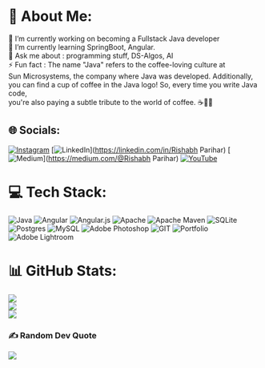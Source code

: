 
# 💫 About Me:
🔭 I’m currently working on becoming a Fullstack Java developer<br>🤝 I’m currently learning SpringBoot, Angular.<br>💬 Ask me about : programming stuff, DS-Algos, AI<br>⚡ Fun fact :  The name "Java" refers to the coffee-loving culture at <br>Sun Microsystems, the company where Java was developed. Additionally, you can find a cup of coffee in the Java logo! So, every time you write Java code, <br>you're also paying a subtle tribute to the world of coffee. ☕️👩‍💻


## 🌐 Socials:
[![Instagram](https://img.shields.io/badge/Instagram-%23E4405F.svg?logo=Instagram&logoColor=white)](https://instagram.com/chaosncalm_) [![LinkedIn](https://img.shields.io/badge/LinkedIn-%230077B5.svg?logo=linkedin&logoColor=white)](https://linkedin.com/in/Rishabh Parihar) [![Medium](https://img.shields.io/badge/Medium-12100E?logo=medium&logoColor=white)](https://medium.com/@Rishabh Parihar) [![YouTube](https://img.shields.io/badge/YouTube-%23FF0000.svg?logo=YouTube&logoColor=white)](https://youtube.com/@UCPlJit5aVbM7JHI159OtiYg) 

# 💻 Tech Stack:
![Java](https://img.shields.io/badge/java-%23ED8B00.svg?style=for-the-badge&logo=openjdk&logoColor=white) ![Angular](https://img.shields.io/badge/angular-%23DD0031.svg?style=for-the-badge&logo=angular&logoColor=white) ![Angular.js](https://img.shields.io/badge/angular.js-%23E23237.svg?style=for-the-badge&logo=angularjs&logoColor=white) ![Apache](https://img.shields.io/badge/apache-%23D42029.svg?style=for-the-badge&logo=apache&logoColor=white) ![Apache Maven](https://img.shields.io/badge/Apache%20Maven-C71A36?style=for-the-badge&logo=Apache%20Maven&logoColor=white) ![SQLite](https://img.shields.io/badge/sqlite-%2307405e.svg?style=for-the-badge&logo=sqlite&logoColor=white) ![Postgres](https://img.shields.io/badge/postgres-%23316192.svg?style=for-the-badge&logo=postgresql&logoColor=white) ![MySQL](https://img.shields.io/badge/mysql-%2300000f.svg?style=for-the-badge&logo=mysql&logoColor=white) ![Adobe Photoshop](https://img.shields.io/badge/adobe%20photoshop-%2331A8FF.svg?style=for-the-badge&logo=adobe%20photoshop&logoColor=white) ![GIT](https://img.shields.io/badge/Git-fc6d26?style=for-the-badge&logo=git&logoColor=white) ![Portfolio](https://img.shields.io/badge/Portfolio-%23000000.svg?style=for-the-badge&logo=firefox&logoColor=#FF7139) ![Adobe Lightroom](https://img.shields.io/badge/Adobe%20Lightroom-31A8FF.svg?style=for-the-badge&logo=Adobe%20Lightroom&logoColor=white)
# 📊 GitHub Stats:
![](https://github-readme-stats.vercel.app/api?username=RishabhParihar873&theme=omni&hide_border=true&include_all_commits=true&count_private=false)<br/>
![](https://github-readme-streak-stats.herokuapp.com/?user=RishabhParihar873&theme=omni&hide_border=true)<br/>
![](https://github-readme-stats.vercel.app/api/top-langs/?username=RishabhParihar873&theme=omni&hide_border=true&include_all_commits=true&count_private=false&layout=compact)

### ✍️ Random Dev Quote
![](https://quotes-github-readme.vercel.app/api?type=horizontal&theme=radical)

<!-- Proudly created with GPRM ( https://gprm.itsvg.in ) -->
